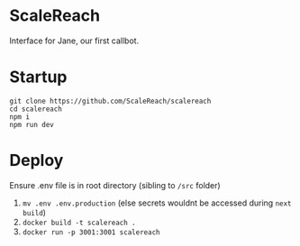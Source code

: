 # ScaleReach
Interface for Jane, our first callbot.

# Startup
```
git clone https://github.com/ScaleReach/scalereach
cd scalereach
npm i
npm run dev
```

# Deploy
Ensure .env file is in root directory (sibling to `/src` folder)

1. `mv .env .env.production` (else secrets wouldnt be accessed during `next build`)
2. `docker build -t scalereach .`
3. `docker run -p 3001:3001 scalereach`